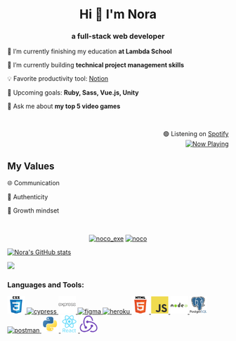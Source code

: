 <h1 align="center">Hi 👋 I'm Nora</h1>
<h3 align="center">a full-stack web developer</h3>

🌱 I’m currently finishing my education **at Lambda School**

🧠 I’m currently building **technical project management skills**

💡 Favorite productivity tool: [Notion](https://www.notion.so/guides/what-is-notion)

🚀 Upcoming goals: **Ruby, Sass, Vue.js, Unity**

💬 Ask me about **my top 5 video games**

<br>

<p align="right">🟢 Listening on <a href="https://open.spotify.com/user/anoraborealis/playlists">Spotify</a>
<br><a href="https://github-spotify-status.vercel.app/now-playing?open">
<img src="https://github-spotify-status.vercel.app/now-playing" width="400" height="150" alt="Now Playing">
</a></p>

## My Values

🌐 Communication

🙏 Authenticity 

🌱 Growth mindset

<br>

<p align="center">
<a href="https://twitter.com/noco_exe" target="blank"><img align="center" src="https://raw.githubusercontent.com/rahuldkjain/github-profile-readme-generator/master/src/images/icons/Social/twitter.svg" alt="noco_exe" height="30" width="40" /></a>
<a href="https://linkedin.com/in/noco" target="blank"><img align="center" src="https://raw.githubusercontent.com/rahuldkjain/github-profile-readme-generator/master/src/images/icons/Social/linked-in-alt.svg" alt="noco" height="30" width="40" /></a>
</p>

[![Nora's GitHub stats](https://github-readme-stats.vercel.app/api?username=nora-exe)](https://github.com/nora-exe/github-readme-stats)

<img height="180em" src="https://github-readme-stats.vercel.app/api/top-langs/?username=nora-exe&theme=buefy&layout=compact" />

<h3 align="left">Languages and Tools:</h3>
<p align="left"> <a href="https://www.w3schools.com/css/" target="_blank"> <img src="https://raw.githubusercontent.com/devicons/devicon/master/icons/css3/css3-original-wordmark.svg" alt="css3" width="40" height="40"/> </a> <a href="https://www.cypress.io" target="_blank"> <img src="https://raw.githubusercontent.com/simple-icons/simple-icons/6e46ec1fc23b60c8fd0d2f2ff46db82e16dbd75f/icons/cypress.svg" alt="cypress" width="40" height="40"/> </a> <a href="https://expressjs.com" target="_blank"> <img src="https://raw.githubusercontent.com/devicons/devicon/master/icons/express/express-original-wordmark.svg" alt="express" width="40" height="40"/> </a> <a href="https://www.figma.com/" target="_blank"> <img src="https://www.vectorlogo.zone/logos/figma/figma-icon.svg" alt="figma" width="40" height="40"/> </a> <a href="https://heroku.com" target="_blank"> <img src="https://www.vectorlogo.zone/logos/heroku/heroku-icon.svg" alt="heroku" width="40" height="40"/> </a> <a href="https://www.w3.org/html/" target="_blank"> <img src="https://raw.githubusercontent.com/devicons/devicon/master/icons/html5/html5-original-wordmark.svg" alt="html5" width="40" height="40"/> </a> <a href="https://developer.mozilla.org/en-US/docs/Web/JavaScript" target="_blank"> <img src="https://raw.githubusercontent.com/devicons/devicon/master/icons/javascript/javascript-original.svg" alt="javascript" width="40" height="40"/> </a> <a href="https://nodejs.org" target="_blank"> <img src="https://raw.githubusercontent.com/devicons/devicon/master/icons/nodejs/nodejs-original-wordmark.svg" alt="nodejs" width="40" height="40"/> </a> <a href="https://www.postgresql.org" target="_blank"> <img src="https://raw.githubusercontent.com/devicons/devicon/master/icons/postgresql/postgresql-original-wordmark.svg" alt="postgresql" width="40" height="40"/> </a> <a href="https://postman.com" target="_blank"> <img src="https://www.vectorlogo.zone/logos/getpostman/getpostman-icon.svg" alt="postman" width="40" height="40"/> </a> <a href="https://www.python.org" target="_blank"> <img src="https://raw.githubusercontent.com/devicons/devicon/master/icons/python/python-original.svg" alt="python" width="40" height="40"/> </a> <a href="https://reactjs.org/" target="_blank"> <img src="https://raw.githubusercontent.com/devicons/devicon/master/icons/react/react-original-wordmark.svg" alt="react" width="40" height="40"/> </a> <a href="https://redux.js.org" target="_blank"> <img src="https://raw.githubusercontent.com/devicons/devicon/master/icons/redux/redux-original.svg" alt="redux" width="40" height="40"/> </a> </p>
